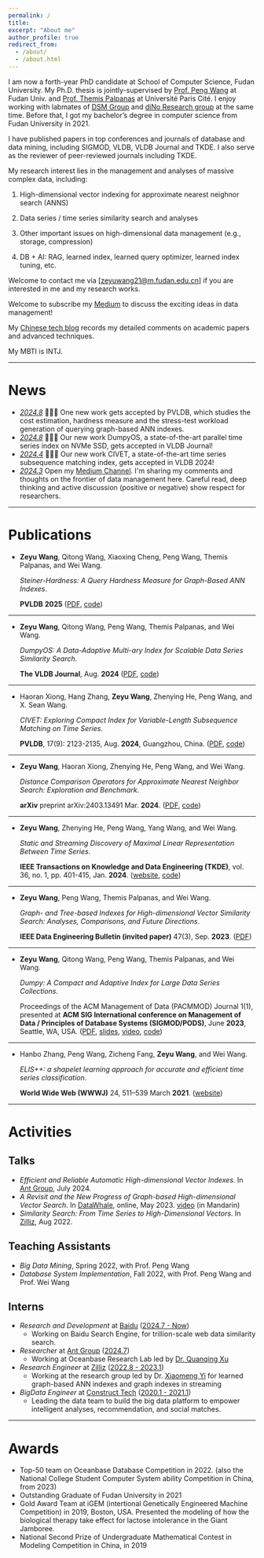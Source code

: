 ```yaml
---
permalink: /
title: 
excerpt: "About me"
author_profile: true
redirect_from: 
  - /about/
  - /about.html
---
```


<!-- # Bio -->

I am now a forth-year PhD candidate at School of Computer Science, Fudan University.
My Ph.D. thesis is jointly-supervised by [Prof. Peng Wang](https://pengwang511.github.io/project.html) at Fudan Univ. and [Prof. Themis Palpanas](https://helios2.mi.parisdescartes.fr/~themisp/) at Université Paris Cité.
I enjoy working with labmates of [DSM Group](https://github.com/DSM-fudan) and [diNo Research group](https://dino.mi.parisdescartes.fr/) at the same time.
Before that, I got my bachelor’s degree in computer science from Fudan University in 2021.

I have published papers in top conferences and journals of database and data mining, including SIGMOD, VLDB, VLDB Journal and TKDE. I also serve as the reviewer of peer-reviewed journals including TKDE. 


My research interest lies in the management and analyses of massive complex data, including:

1) High-dimensional vector indexing for approximate nearest neighnor search (ANNS)

2) Data series / time series similarity search and analyses

3) Other important issues on high-dimensional data management (e.g., storage, compression)

4) DB + AI: RAG, learned index, learned query optimizer, learned index tuning, etc.

Welcome to contact me via [zeyuwang21@m.fudan.edu.cn] if you are interested in me and my research works.

Welcome to subscribe my [Medium](https://medium.com/@caucherw) to discuss the exciting ideas in data management!

My [Chinese tech blog](https://www.jianshu.com/u/d015902c6d09) records my detailed comments on academic papers and advanced techniques.

My MBTI is INTJ.

---



# News

- *<u>2024.8</u>* 🎉🎉🎉 One new work gets accepted by PVLDB, which studies the cost estimation, hardness measure and the stress-test workload generation of querying graph-based ANN indexes.
- *<u>2024.8</u>* 🎉🎉🎉 Our new work DumpyOS, a state-of-the-art parallel time series index on NVMe SSD, gets accepted in VLDB Journal!
- *<u>2024.4</u>* 🎉🎉🎉 Our new work CIVET, a state-of-the-art time series subsequence matching index, gets accepted in VLDB 2024!
- *<u>2024.3</u>* Open my [Medium Channel](https://medium.com/@caucherw). I'm sharing my comments and thoughts on the frontier of data management here. Careful read, deep thinking and active discussion (positive or negative) show respect for researchers.

---



# Publications

- **Zeyu Wang**, Qitong Wang, Xiaoxing Cheng, Peng Wang, Themis Palpanas, and Wei Wang. 

  *$Steiner$-Hardness: A Query Hardness Measure for Graph-Based ANN Indexes*. 

  **PVLDB** **2025** ([PDF](https://arxiv.org/pdf/2408.13899), [code](https://github.com/CaucherWang/Steiner-hardness))

---

- **Zeyu Wang**, Qitong Wang, Peng Wang, Themis Palpanas, and Wei Wang. 

  *DumpyOS: A Data-Adaptive Multi-ary Index for Scalable Data Series Similarity Search*. 

  **The VLDB Journal**, Aug. **2024** ([PDF](https://helios2.mi.parisdescartes.fr/~themisp/publications/vldbj24-dumpyos.pdf), [code](https://github.com/DSM-fudan/DumpyOS))

---

- Haoran Xiong, Hang Zhang, **Zeyu Wang**, Zhenying He, Peng Wang, and X. Sean Wang. 

  *CIVET: Exploring Compact Index for Variable-Length Subsequence Matching on Time Series*. 

  **PVLDB**, 17(9): 2123-2135, Aug. **2024**, Guangzhou, China. ([PDF](https://www.vldb.org/pvldb/vol17/p2123-he.pdf), [code](https://github.com/hrxiong/CIVET)) 


---

- **Zeyu Wang**, Haoran Xiong, Zhenying He, Peng Wang, and Wei Wang. 

  *Distance Comparison Operators for Approximate Nearest Neighbor Search: Exploration and Benchmark*. 

  **arXiv** preprint arXiv:2403.13491 Mar. **2024**. ([PDF](https://arxiv.org/pdf/2403.13491.pdf), [code](https://github.com/CaucherWang/Fudist))

---

- **Zeyu Wang**, Zhenying He, Peng Wang, Yang Wang, and Wei Wang. 

  *Static and Streaming Discovery of Maximal Linear Representation Between Time Series*. 

  **IEEE Transactions on Knowledge and Data Engineering (TKDE)**, vol. 36, no. 1, pp. 401-415, Jan. **2024**. ([website](https://ieeexplore.ieee.org/abstract/document/10155259), [code](https://github.com/DSM-fudan/LR-miner))

---

- **Zeyu Wang**, Peng Wang, Themis Palpanas, and Wei Wang. 

  *Graph- and Tree-based Indexes for High-dimensional Vector Similarity Search: Analyses, Comparisons, and Future Directions*. 

  **IEEE Data Engineering Bulletin (invited paper)** 47(3), Sep. **2023**. ([PDF](http://sites.computer.org/debull/A23sept/p3.pdf))

---

- **Zeyu Wang**, Qitong Wang, Peng Wang, Themis Palpanas, and Wei Wang. 

  *Dumpy: A Compact and Adaptive Index for Large Data Series Collections*. 

  Proceedings of the ACM Management of Data (PACMMOD) Journal 1(1), presented at **ACM SIG International conference on Management of Data / Principles of Database Systems (SIGMOD/PODS)**, June **2023**, Seattle, WA, USA. ([PDF](https://helios2.mi.parisdescartes.fr/~themisp/publications/sigmod23-dumpy.pdf), [slides](https://helios2.mi.parisdescartes.fr/~themisp/publications/sigmod23-dumpy-slides.pdf), [video](https://files.atypon.com/acm/99f6febc21ad6c5a979f504caf188d9a), [code](https://github.com/DSM-fudan/Dumpy))

---

- Hanbo Zhang, Peng Wang, Zicheng Fang, **Zeyu Wang**, and Wei Wang. 

  *ELIS++: a shapelet learning approach for accurate and efficient time series classification*. 

  **World Wide Web (WWWJ)** 24, 511–539 March **2021**. ([website](https://link.springer.com/article/10.1007/s11280-020-00856-1))

---



# Activities



## Talks

- *Efficient and Reliable Automatic High-dimensional Vector Indexes.* In [Ant Group](https://www.antgroup.com/), July 2024.
- *A Revisit and the New Progress of Graph-based High-dimensional Vector Search*. In [DataWhale](https://github.com/datawhalechina), online, May 2023. [video](https://www.bilibili.com/video/BV1xk4y1i7Um/?share_source=copy_web&vd_source=886f9cce80c2c25431ff33e1d092d984) (in Mandarin)
- *Similarity Search: From Time Series to High-Dimensional Vectors*. In [Zilliz](https://zilliz.com/), Aug 2022. 



## Teaching Assistants

- *Big Data Mining*, Spring 2022, with Prof. Peng Wang
- *Database System Implementation*, Fall 2022, with Prof. Peng Wang and Prof. Wei Wang



## Interns

- *Research and Development* at [Baidu](https://www.baidu.com/) (<u>2024.7 - Now</u>)
  - Working on Baidu Search Engine, for trillion-scale web data similarity search.
- *Researcher* at [Ant Group](https://www.antgroup.com/) (<u>2024.7</u>)
  - Working at Oceanbase Research Lab led by [Dr. Quanqing Xu](https://scholar.google.com.hk/citations?hl=en&user=MZbfc1IAAAAJ) 
- *Research Engineer* at [Zilliz](https://zilliz.com/) (<u>2022.8 - 2023.1</u>)
  - Working at the research group led by Dr. [Xiaomeng Yi](https://scholar.google.com/citations?user=j9GZDm8AAAAJ&hl=en) for learned graph-based ANN indexes and graph indexes in streaming 
- *BigData Engineer* at [Construct Tech](https://www.litatom.com/#/) (<u>2020.1 - 2021.1</u>)
  - Leading the data team to build the big data platform to empower intelligent analyses, recommendation, and social matches.

---



# Awards

- Top-50 team on Oceanbase Database Competition in 2022. (also the National College Student Computer System ability Competition in China, from 2023)
- Outstanding Graduate of Fudan University in 2021
- Gold Award Team at iGEM (intertional Genetically Engineered Machine Competition) in 2019, Boston, USA. Presented the modeling of how the biological therapy take effect for lactose intolerance in the Giant Jamboree.
- National Second Prize of Undergraduate Mathematical Contest in Modeling Competition in China, in 2019
